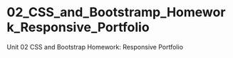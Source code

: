 # 02_CSS_and_Bootstramp_Homework_Responsive_Portfolio
Unit 02 CSS and Bootstrap Homework: Responsive Portfolio
